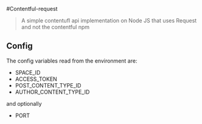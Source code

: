 #Contentful-request
> A simple contentufl api implementation on Node JS that uses Request and not the contentful npm





## Config

The config variables read from the environment are:

* SPACE_ID
* ACCESS_TOKEN
* POST_CONTENT_TYPE_ID
* AUTHOR_CONTENT_TYPE_ID

and optionally

* PORT
